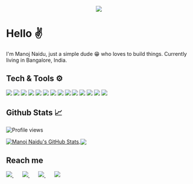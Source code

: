 <p align="center">
<a href="https://manojnaidu.now.sh">
<img src="https://res.cloudinary.com/practicaldev/image/fetch/s--CMm6uO7O--/c_fill,f_auto,fl_progressive,q_auto,h_300/https://dev-to-uploads.s3.amazonaws.com/uploads/user/profile_image/78926/4a75efb7-dbf1-46c1-be27-63ac8a58915c.png"/>
</a>
</p>	

# Hello ✌️

I'm Manoj Naidu, just a simple dude 😁 who loves to build things. Currently living in Bangalore, India.

## Tech & Tools ⚙️


![](https://img.shields.io/badge/Ruby-firebrick?style=for-the-badge)  ![](https://img.shields.io/badge/Python-blue?style=for-the-badge)   ![](https://img.shields.io/badge/Rails-darkred?style=for-the-badge) ![](https://img.shields.io/badge/javascript-goldenrod?style=for-the-badge)  ![](https://img.shields.io/badge/nodeJS-green?style=for-the-badge) ![](https://img.shields.io/badge/react-deepskyblue?style=for-the-badge)  ![](https://img.shields.io/badge/mysql-blue?style=for-the-badge) ![](https://img.shields.io/badge/Postgres-dodgerblue?style=for-the-badge) ![](https://img.shields.io/badge/Redis-crimson?style=for-the-badge) ![](https://img.shields.io/badge/Github-black?style=for-the-badge) ![](https://img.shields.io/badge/Restapi-lightseagreen?style=for-the-badge) ![](https://img.shields.io/badge/unix-gray?style=for-the-badge)     ![](https://img.shields.io/badge/heroku-purple?style=for-the-badge) ![](https://img.shields.io/badge/aws-sandybrown?style=for-the-badge) 

## Github Stats 📈

![Profile views](https://gpvc.arturio.dev/manojnaidu619)  

<a href="https://github.com/manojnaidu619">
  <img align="center" src="https://github-readme-stats.vercel.app/api?username=manojnaidu619&show_icons=true&hide=issues&count_private=true&theme=dracula" alt="Manoj Naidu's GitHub Stats" />
</a>
<a href="https://github.com/manojnaidu619">
  <img align="center" src="https://github-readme-stats.vercel.app/api/top-langs/?username=manojnaidu619&hide=vue,css&title_color=ffffff&text_color=c9cacc&icon_color=2bbc8a&bg_color=282a36" />
</a>

## Reach me

<a href="mailto:manojnaidu619@gmail.com">
	<img src="https://img.icons8.com/fluent/48/000000/gmail.png"/>
</a> 
&nbsp&nbsp&nbsp&nbsp&nbsp
<a href="https://www.linkedin.com/in/manoj-kumar-d-b65394159/">
	<img src="https://img.icons8.com/color/48/000000/linkedin-2.png"/>
</a>
&nbsp&nbsp&nbsp&nbsp&nbsp
<a href="https://dev.to/manojnaidu619">
	<img src="https://img.icons8.com/windows/48/000000/dev.png"/>
</a>
&nbsp&nbsp&nbsp&nbsp&nbsp
<a href="https://manojnaidu.now.sh">
	<img src="https://img.icons8.com/android/32/000000/link.png"/>
</a>
